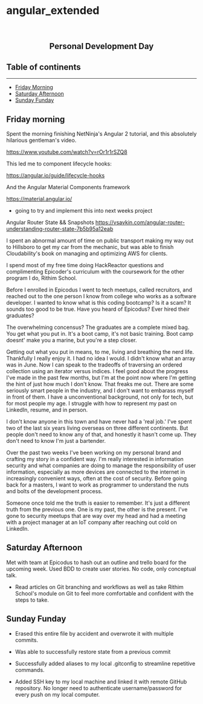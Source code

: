 # angular_extended

<br>

## <p align="center">Personal Development Day</p>

## Table of continents <a name="table-of-contents"></a>
***
* [Friday Morning](#friday-morning)
* [Saturday Afternoon](#saturday-afternoon)
* [Sunday Funday](#sunday-funday)


## Friday morning <a name="friday-morning"></a>
Spent the morning finishing NetNinja's Angular 2 tutorial, and this absolutely hilarious gentleman's video.

https://www.youtube.com/watch?v=rOr1r1rSZQ8

This led me to component lifecycle hooks:

https://angular.io/guide/lifecycle-hooks

And the Angular Material Components framework

https://material.angular.io/
* going to try and implement this into next weeks project

Angular Router State && Snapshots
https://vsavkin.com/angular-router-understanding-router-state-7b5b95a12eab

I spent an abnormal amount of time on public transport making my way out to Hillsboro to get my car from the mechanic, but was able to finish Cloudability's book on managing and optimizing AWS for clients.

I spend most of my free time doing HackReactor questions and complimenting Epicoder's curriculum with the coursework for the other program I do, Rithim School.


Before I enrolled in Epicodus I went to tech meetups, called recruitors, and reached out to the one person I know from college who works as a software developer. I wanted to know what is this coding bootcamp? Is it a scam? It sounds too good to be true. Have you heard of Epicodus? Ever hired their graduates?

The overwhelming concensus? The graduates are a complete mixed bag. You get what you put in. It's a boot camp, it's not basic training. Boot camp doesnt' make you a marine, but you're a step closer.

Getting out what you put in means, to me, living and breathing the nerd life. Thankfully I really enjoy it. I had no idea I would. I didn't know what an array was in June. Now I can speak to the tradeoffs of traversing an ordered collection using an iterator versus indices.
    I feel good about the progress I've made in the past few months, but I'm at the point now where I'm getting the hint of just how much I don't know. That freaks me out. There are some seriously smart people in the industry, and I don't want to embarass myself in front of them. I have a unconventional background, not only for tech, but for most people my age. I struggle with how to represent my past on LinkedIn, resume, and in person.

I don't know anyone in this town and have never had a 'real job.' I've spent two of the last six years living overseas on three different continents. But people don't need to know any of that, and honestly it hasn't come up. They don't need to know I'm just a bartender.

Over the past two weeks I've been working on my personal brand and crafting my story in a confident way. I'm really interested in information security and what companies are doing to manage the responsibility of user information, especially as more devices are connected to the internet in increasingly convenient ways, often at the cost of security. Before going back for a masters, I want to work as programmer to understand the nuts and bolts of the development process.

Someone once told me the truth is easier to remember. It's just a different truth from the previous one. One is my past, the other is the present. I've gone to security meetups that are way over my head and had a meeting with a project manager at an IoT company after reaching out cold on LinkedIn.


## Saturday Afternoon <a name="saturday-afternoon"></a>
Met with team at Epicodus to hash out an outline and trello board for the upcoming week. Used BDD to create user stories. No code, only conceptual talk.


* Read articles on Git branching and workflows as well as take Rithim School's module on Git to feel more comfortable and confident with the steps to take.


## Sunday Funday <a name="sunday-funday"></a>
* Erased this entire file by accident and overwrote it with multiple commits.

* Was able to successfully restore state from a previous commit

* Successfully added aliases to my local .gitconfig to streamline repetitive commands.

* Added SSH key to my local machine and linked it with remote GitHub repository. No longer need to authenticate username/password for every push on my local computer.

